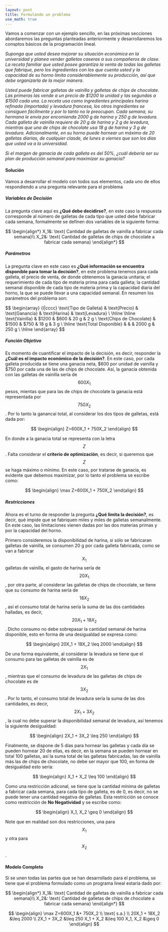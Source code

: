 ```yaml
---
layout: post
title: Formulando un problema
use_math: true
---
```


Vamos a comenzar con un ejemplo sencillo, en las próximas secciones abordaremos las preguntas planteadas anteriormente y desarrollaremos los consptos básicos de la programación lineal.

_Suponga que usted desea mejorar su situación económica en la universidad y planea vender galletas caseras a sus compañeros de clase. La receta familiar que usted posee garantiza la venta de todas las galletas que fabrique, pero los ingredientes con los que cuenta usted y la capacidad de su horno limita considerablemente su producción, así que debe organizarla de la mejor manera_. 

_Usted puede fabricar galletas de vainilla y galletas de chips de chocolate. Las primeras las vende a un precio de $1200 la unidad y las segundas a $1500 cada una. La receta usa como ingredientes principales harina refinada (importada) y levadura francesa, los otros ingredientes se consiguen fácilmente y por lo tanto no le preocupan. Cada semana, su hermana le envía por encomienda 2000 g de harina y 250 g de levadura. Cada galleta de vainilla requiere de 20 g de harina y 2 g de levadura, mientras que una de chips de chocolate usa 18 g de harina y 3 g de levadura. Adicionalmente, en su horno puede hornear un máximo de 20 galletas diarias, de cualquier clasde, de lunes a viernes que son los días que usted va a la universidad_. 

_Si el margen de ganacia de cada galleta es del 50%, ¿cuál debería ser su plan de producción semanal para maximizar su ganacia?_

#### Solución

Vamos a desarrollar el modelo con todos sus elementos, cada uno de ellos respondiendo a una pregunta relevante para el problema

##### Variables de Decisión

La pregunta clave aquí es **¿Qué debe decidirse?**, en este caso la respuesta corresponde al número de galletas de cada tipo que usted debe fabricar cada semana, formalmente se definen dos variables de la siguiente forma:

$$
\begin{align*}
   X_1&: \text{ Cantidad de galletas de vainilla a fabricar cada semana}\\
   X_2&: \text{ Cantidad de galletas de chips de chocolate a fabricar cada semana}
\end{align*}
$$

##### Parámetros

 La pregunta clave en este caso es **¿Qué información se encuentra disponible para tomar la decisión?**, en este problema tenemos para cada galleta, el precio de venta, de donde obtenemos la ganacia unitaria; el requerimiento de cada tipo de materia prima para cada galleta; la cantidad semanal disponible de cada tipo de materia prima y la capacidad diaria del horno, la que se puede llevar a una capacidad semanal. En resumen los parámetros del problema son:
 
 
$$
\begin{array} {l|cccc}
\text{Tipo de Galleta} & \text{Precio} & \text{Ganancia} & \text{Harina} & \text{Levadura} \\
 \hline \hline
 \text{Vainilla}           & $1200 & $600 & 20 g & 2 g \\
 \text{Chips de Chocolate} & $1500 & $750 & 18 g & 3 g \\
 \hline
 \text{Total Disponible}   &       & & 2000 g & 250 g \\
 \hline
\end{array}
$$

##### Función Objetivo

Es momento de cuantificar el impacto de la decisión, es decir, responder la  **¿Cuál es el impacto económico de la decisión?**. En este caso, por cada galleta producida se tiene una ganacia neta, $600 por unidad de vainilla y $750 por cada una de las de chips de chocolate. Así, la ganacia obtenida con las galletas de vainilla sería de $$600X_1$$ pesos, mientas que para las de chips de chocolate la ganacia está representada por $$750X_2$$. Por lo tanto la ganancai total, al considerar los dos tipos de galletas, está dada por:

$$
\begin{align}
Z=600X_1 + 750X_2
\end{align}
$$

En donde a la ganacia total se representa con la letra $$ Z $$. Falta considerar el **criterio de optimización**, es decir, si queremos que $$ Z $$ se haga máximo o mínimo. En este caso, por tratarse de ganacia, es evidente que debemos maximizar, por lo tanto el problema se escribe como:

$$
\begin{align}
\max Z=600X_1 + 750X_2
\end{align}
$$

##### Restricciones

Ahora es el turno de responder la pregunta **¿Qué limita la decisión?**, es decir, qué impide que se fabriquen miles y miles de galletas semanalmente. En este caso, las limitaciones vienen dadas por las dos materias primas y por la capacidad del horno. 

Primero consideremos la disponibilidad de harina, si sólo se fabricaran galletas de vainilla, se consumen 20 g por cada galleta fabricada, como se van a fabricar $$ X_1 $$ 
galletas de vainilla, el gasto de harina sería de $$ 20X_1 $$
, por otra parte, al considerar las galletas de chips de chocolate, se tiene que su consumo de harina sería de $$ 18X_2$$
, así el consumo total de harina sería la suma de las dos cantidades halladas, es decir, $$ 20X_1 + 18X_2$$
. Dicho consumo no debe sobrepasar la cantidad semanal de harina disponible, esto en forma de una desigualdad se expresa como:

$$
\begin{align}
20X_1 + 18X_2 \leq 2000
\end{align}
$$

De una forma equivalente, al considerar la levadura se tiene que el consumo para las galletas de vainilla es de $$ 2X_1$$
, mientras que el consumo de levadura de las galletas de chips de chocolate es de $$ 3X_2$$
. Por lo tanto, el consumo total de levadura sería la suma de las dos cantidades, es decir, $$ 2X_1 + 3X_2$$
, la cual no debe superar la disponibilidad semanal de levadura, así tenemos la siguiente desigualdad:

$$
\begin{align}
2X_1 + 3X_2 \leq 250
\end{align}
$$

Finalmente, se dispone de 5 días para hornear las galletas y cada día se pueden hornear 20 de ellas, es decir, en la semana se pueden hornear en total 100 galletas, así la suma total de las galletas fabricadas, las de vainilla más las de chips de chocolate, no debe ser mayor que 100, en forma de desigualdad esto sería:

$$
\begin{align}
X_1 + X_2 \leq 100
\end{align}
$$

Como una restricción adiconal, se tiene que la cantidad mínima de galletas a fabricar cada semana, para cada tipo de galleta, es de 0, es decir, no se puede tener una cantidad negativa de galletas. Esta restricción se conoce como restricción de **No Negatividad** y se escribe como:

$$
\begin{align}
X_1, X_2 \geq 0
\end{align}
$$

Note que en realidad son dos restricciones, una para $$X_1$$ y otra para $$X_2$$.

#### Modelo Completo

Si se unen todas las partes que se han desarrollado para el problema, se tiene que el problema formulado como un programa lineal estaría dado por:

$$
\begin{align*}
   X_1&: \text{ Cantidad de galletas de vainilla a fabricar cada semana}\\
   X_2&: \text{ Cantidad de galletas de chips de chocolate a fabricar cada semana}
\end{align*}
$$

$$
\begin{align}
\max Z=600X_1 &+ 750X_2 \\
\text{ s.a.} \\
20X_1 + 18X_2 &\leq 2000 \\
2X_1 + 3X_2 &\leq 250
X_1 + X_2 &\leq 100
X_1, X_2 &\geq 0
\end{align}
$$


